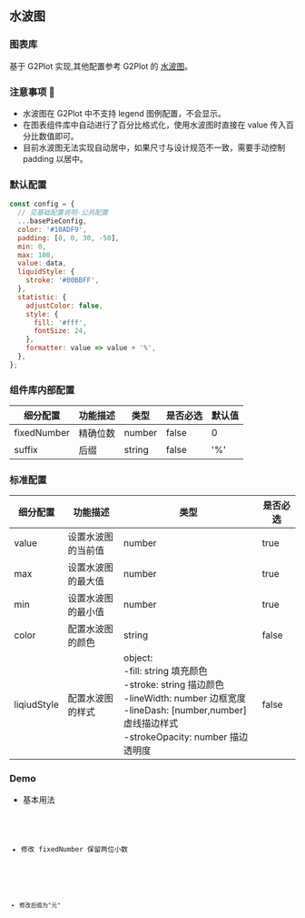 ## 水波图

### 图表库

基于 G2Plot 实现,其他配置参考 G2Plot 的 <a href="https://g2plot.antv.vision/zh/examples/liquid/basic/API">水波图</a>。

### 注意事项 📌

- 水波图在 G2Plot 中不支持 legend 图例配置，不会显示。
- 在图表组件库中自动进行了百分比格式化，使用水波图时直接在 value 传入百分比数值即可。
- 目前水波图无法实现自动居中，如果尺寸与设计规范不一致，需要手动控制 padding 以居中。

### 默认配置

```js
const config = {
  // 见基础配置说明-公共配置
  ...basePieConfig,
  color: '#10ADF9',
  padding: [0, 0, 30, -50],
  min: 0,
  max: 100,
  value: data,
  liquidStyle: {
    stroke: '#00BBFF',
  },
  statistic: {
    adjustColor: false,
    style: {
      fill: '#fff',
      fontSize: 24,
    },
    formatter: value => value + '%',
  },
};
```

### 组件库内部配置

| 细分配置    | 功能描述 | 类型   | 是否必选 | 默认值 |
| ----------- | -------- | ------ | -------- | ------ |
| fixedNumber | 精确位数 | number | false    | 0      |
| suffix      | 后缀     | string | false    | '%'    |

### 标准配置

| 细分配置    | 功能描述           | 类型                                                                                                                                                                                   | 是否必选 |
| ----------- | ------------------ | -------------------------------------------------------------------------------------------------------------------------------------------------------------------------------------- | -------- |
| value       | 设置水波图的当前值 | number                                                                                                                                                                                 | true     |
| max         | 设置水波图的最大值 | number                                                                                                                                                                                 | true     |
| min         | 设置水波图的最小值 | number                                                                                                                                                                                 | true     |
| color       | 配置水波图的颜色   | string                                                                                                                                                                                 | false    |
| liqiudStyle | 配置水波图的样式   | object:<br/> -fill: string 填充颜色<br/> -stroke: string 描边颜色<br/> -lineWidth: number 边框宽度<br/> -lineDash: [number,number] 虚线描边样式<br/> -strokeOpacity: number 描边透明度 | false    |

### Demo

- 基本用法

<code src="./base.tsx">

- 修改 fixedNumber 保留两位小数

<code src="./fixedNumber.tsx">

- 修改后缀为"元"

<code src="./suffix.tsx">
